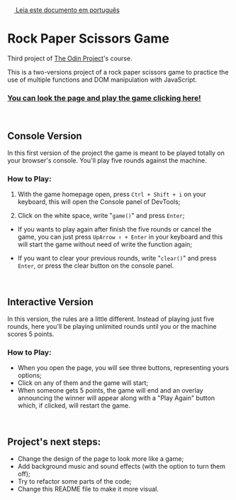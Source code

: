 <img height="15px" src="https://em-content.zobj.net/thumbs/120/twitter/322/flag-brazil_1f1e7-1f1f7.png">[  Leia este documento em português](README.br.md)

# Rock Paper Scissors Game
Third project of <a href="https://www.theodinproject.com/about">The Odin Project</a>'s course.

This is a two-versions project of a rock paper scissors game to practice the use of multiple functions and DOM manipulation with JavaScript.

### <a href="https://araujodanield.github.io/odin-rock-paper-scissors/" target="_blank">You can look the page and play the game clicking here!</a>

</br>

## Console Version
 In this first version of the project the game is meant to be  played totally on your browser's console. You'll play five rounds against the machine.

 ### How to Play:
 1. With the game homepage open, press <code>Ctrl + Shift + i</code> on your keyboard, this will open the Console panel of DevTools;

 2. Click on the white space, write "<code>game()</code>" and press <code>Enter</code>;

  - If you wants to play again after finish the five rounds or cancel the game, you can just press <code>UpArrow ↑ + Enter</code> in your keyboard and this will start the game without need of write the function again;

  - If you want to clear your previous rounds, write "<code>clear()</code>" and press <code>Enter</code>, or press the clear button on the console panel.

</br>

## Interactive Version
 In this version, the rules are a little different. Instead of playing just five rounds, here you'll be playing unlimited rounds until you or the machine scores 5 points.

 ### How to Play:
 - When you open the page, you will see three buttons, representing yours options;
 - Click on any of them and the game will start;
 - When someone gets 5 points, the game will end and an overlay announcing the winner will appear along with a "Play Again" button which, if clicked, will restart the game.

</br>

## Project's next steps:
- Change the design of the page to look more like a game;
- Add background music and sound effects (with the option to turn them off);
- Try to refactor some parts of the code;
- Change this README file to make it more visual.